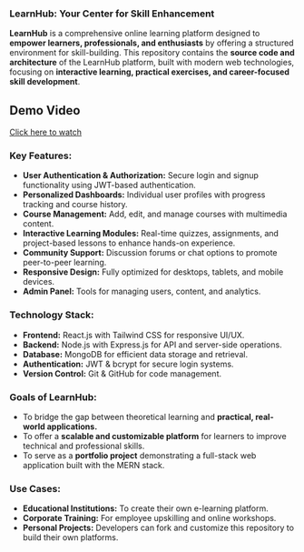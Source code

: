 ### **LearnHub: Your Center for Skill Enhancement**

**LearnHub** is a comprehensive online learning platform designed to **empower learners, professionals, and enthusiasts** by offering a structured environment for skill-building. This repository contains the **source code and architecture** of the LearnHub platform, built with modern web technologies, focusing on **interactive learning, practical exercises, and career-focused skill development**.

## Demo Video  
[Click here to watch](https://drive.google.com/file/d/1rP_TAbFNqEdFeP5JZhAdthJsnHqhZb2j/view?usp=drive_link)

### **Key Features:**

* **User Authentication & Authorization:** Secure login and signup functionality using JWT-based authentication.
* **Personalized Dashboards:** Individual user profiles with progress tracking and course history.
* **Course Management:** Add, edit, and manage courses with multimedia content.
* **Interactive Learning Modules:** Real-time quizzes, assignments, and project-based lessons to enhance hands-on experience.
* **Community Support:** Discussion forums or chat options to promote peer-to-peer learning.
* **Responsive Design:** Fully optimized for desktops, tablets, and mobile devices.
* **Admin Panel:** Tools for managing users, content, and analytics.

### **Technology Stack:**

* **Frontend:** React.js with Tailwind CSS for responsive UI/UX.
* **Backend:** Node.js with Express.js for API and server-side operations.
* **Database:** MongoDB for efficient data storage and retrieval.
* **Authentication:** JWT & bcrypt for secure login systems.
* **Version Control:** Git & GitHub for code management.

### **Goals of LearnHub:**

* To bridge the gap between theoretical learning and **practical, real-world applications.**
* To offer a **scalable and customizable platform** for learners to improve technical and professional skills.
* To serve as a **portfolio project** demonstrating a full-stack web application built with the MERN stack.

### **Use Cases:**

* **Educational Institutions:** To create their own e-learning platform.
* **Corporate Training:** For employee upskilling and online workshops.
* **Personal Projects:** Developers can fork and customize this repository to build their own platforms.
